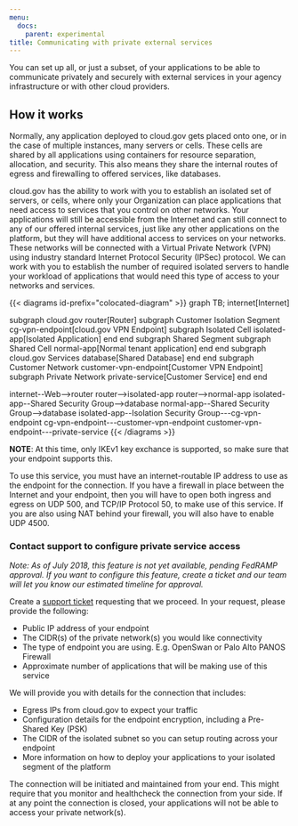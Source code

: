 ```yaml
---
menu:
  docs:
    parent: experimental
title: Communicating with private external services
---
```


You can set up all, or just a subset, of your applications to be able to communicate privately and securely with external services in your agency infrastructure or with other cloud providers.

## How it works

Normally, any application deployed to cloud.gov gets placed onto one, or in the case of multiple instances, many servers or cells. These cells are shared by all applications using containers for resource separation, allocation, and security. This also means they share the internal routes of egress and firewalling to offered services, like databases.

cloud.gov has the ability to work with you to establish an isolated set of servers, or cells, where only your Organization can place applications that need access to services that you control on other networks. Your applications will still be accessible from the Internet and can still connect to any of our offered internal services, just like any other applications on the platform, but they will have additional access to services on your networks. These networks will be connected with a Virtual Private Network (VPN) using industry standard Internet Protocol Security (IPSec) protocol. We can work with you to establish the number of required isolated servers to handle your workload of applications that would need this type of access to your networks and services.

{{< diagrams id-prefix="colocated-diagram" >}}
graph TB;
  internet[Internet]

  subgraph cloud.gov
    router[Router]
    subgraph Customer Isolation Segment
      cg-vpn-endpoint[cloud.gov VPN Endpoint]
      subgraph Isolated Cell
        isolated-app[Isolated Application]
      end
    end
    subgraph Shared Segment
      subgraph Shared Cell
        normal-app[Normal tenant application]
      end
    end
    subgraph cloud.gov Services
      database[Shared Database]
    end
  end
  subgraph Customer Network
    customer-vpn-endpoint[Customer VPN Endpoint]
    subgraph Private Network
      private-service[Customer Service]
    end
  end

  internet--Web-->router
  router-->isolated-app
  router-->normal-app
  isolated-app--Shared Security Group-->database
  normal-app--Shared Security Group-->database
  isolated-app--Isolation Security Group---cg-vpn-endpoint
  cg-vpn-endpoint---customer-vpn-endpoint
  customer-vpn-endpoint---private-service
{{< /diagrams >}}

**NOTE**: At this time, only IKEv1 key exchance is supported, so make sure that your endpoint supports this.

To use this service, you must have an internet-routable IP address to use as the endpoint for the connection. If you have a firewall in place between the Internet and your endpoint, then you will have to open both ingress and egress on UDP 500, and TCP/IP Protocol 50, to make use of this service. If you are also using NAT behind your firewall, you will also have to enable UDP 4500.

### Contact support to configure private service access

_Note: As of July 2018, this feature is not yet available, pending FedRAMP approval. If you want to configure this feature, create a ticket and our team will let you know our estimated timeline for approval._

Create a [support ticket](mailto:cloud-gov-support@gsa.gov?subject=Private%20Egress%20Request) requesting that we proceed. In your request, please provide the following:

 - Public IP address of your endpoint
 - The CIDR(s) of the private network(s) you would like connectivity
 - The type of endpoint you are using. E.g. OpenSwan or Palo Alto PANOS Firewall
 - Approximate number of applications that will be making use of this service

We will provide you with details for the connection that includes:

 - Egress IPs from cloud.gov to expect your traffic
 - Configuration details for the endpoint encryption, including a Pre-Shared Key (PSK)
 - The CIDR of the isolated subnet so you can setup routing across your endpoint
 - More information on how to deploy your applications to your isolated segment of the platform

The connection will be initiated and maintained from your end. This might require that you monitor and healthcheck the connection from your side. If at any point the connection is closed, your applications will not be able to access your private network(s).
